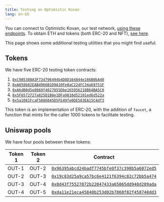 ```yaml
---
title: Testing on Optimistic Kovan
lang: en-US
---
```


You can connect to Optimistic Kovan, our test network, [using these endpoints](../useful-tools/networks.md).
To obtain ETH and tokens (both ERC-20 and NFT), [see here](../../useful-tools/faucets.md).

This page shows some additional testing utilities that you might find useful.


## Tokens

We have five ERC-20 testing token contracts:

1. [`0xC905388A3F73d796494b4D8D164844e166B0bA48`](https://kovan-optimistic.etherscan.io/address/0xC905388A3F73d796494b4D8D164844e166B0bA48)
1. [`0xA058b82EAB4966B1D9A10Fe0aC224FC34a69751F`](https://kovan-optimistic.etherscan.io/address/0xA058b82EAB4966B1D9A10Fe0aC224FC34a69751F)
1. [`0xA6dB0d5e8069f4027055Dbe165956218B64BA5C0`](https://kovan-optimistic.etherscan.io/address/0xa6db0d5e8069f4027055dbe165956218b64ba5c0)
1. [`0x5F6572727a825D1B8e1DFa9810d52101ed6d522a`](https://kovan-optimistic.etherscan.io/address/0x5F6572727a825D1B8e1DFa9810d52101ed6d522a)
1. [`0x5a1081FcaF5886845D5FE49fe0DE583EA15C4df3`](https://kovan-optimistic.etherscan.io/address/0x5a1081FcaF5886845D5FE49fe0DE583EA15C4df3)

This token is an implementation of ERC-20, with the addition of `faucet`, a function that mints for the caller 1000 tokens to facilitate testing.


## Uniswap pools

We have four pools between these tokens:

| Token 1 | Token 2 | Contract |
| ------- | ------- | -------- |
| OUT-1   | OUT-2   | [`0x96395abcd24badf7745bfe0f37c398b5a6072ed5`](https://kovan-optimistic.etherscan.io/address/0x96395abcd24badf7745bfe0f37c398b5a6072ed5#tokentxns)
| OUT-2   | OUT-3   | [`0x19c83d25a9ca57bc6e4121f6394c82c72bb5a474`](https://kovan-optimistic.etherscan.io/address/0x19c83d25a9ca57bc6e4121f6394c82c72bb5a474)
| OUT-3   | OUT-4   | [`0x8d43f75527072b22047433a65065dd948d289ada`](https://kovan-optimistic.etherscan.io/address/0x8d43f75527072b22047433a65065dd948d289ada#tokentxns)
| OUT-4   | OUT-5   | [`0xda11e21eca45840b253d02b7868f82f458740dd3`](https://kovan-optimistic.etherscan.io/address/0xda11e21eca45840b253d02b7868f82f458740dd3#tokentxns) |